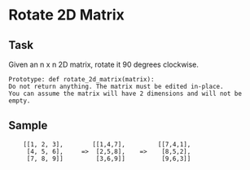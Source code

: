 # Rotate 2D Matrix

## Task

Given an n x n 2D matrix, rotate it 90 degrees clockwise.

    Prototype: def rotate_2d_matrix(matrix):
    Do not return anything. The matrix must be edited in-place.
    You can assume the matrix will have 2 dimensions and will not be empty.

## Sample

```
    [[1, 2, 3],        [[1,4,7],         [[7,4,1],  
     [4, 5, 6],     =>  [2,5,8],    =>    [8,5,2], 
     [7, 8, 9]]         [3,6,9]]          [9,6,3]]

```
